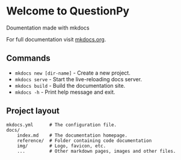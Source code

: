 # Welcome to QuestionPy

Doumentation made with mkdocs

For full documentation visit [mkdocs.org](https://www.mkdocs.org).

## Commands

* `mkdocs new [dir-name]` - Create a new project.
* `mkdocs serve` - Start the live-reloading docs server.
* `mkdocs build` - Build the documentation site.
* `mkdocs -h` - Print help message and exit.

## Project layout

    mkdocs.yml      # The configuration file.
    docs/
        index.md    # The documentation homepage.
        reference/  # Folder containing code documentation
        img/        # Logo, favicon, etc.
        ...         # Other markdown pages, images and other files.

